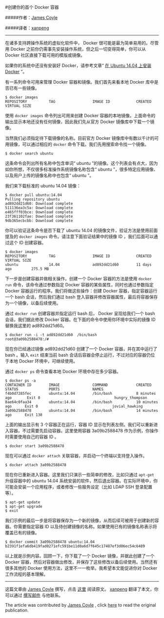 #创建你的首个 Docker 容器

#####作者：[James Coyle](https://twitter.com/Jamescoyle_uk)

#####译者：[xanpeng](https://github.com/xanpeng)

***

在诸多支持跨操作系统的虚拟化软件中， Docker 很可能是最为简单易用的。尽管用 Docker 之前你仍需事先安装操作系统，但之后一切变得简单，你可以从 Docker 社区直接下载可用的模版或镜像。

如果你的系统中还没有安装好 Docker，请参考文章“ [在 Ubuntu 14.04 上安装 Docker](http://www.jamescoyle.net/how-to/1499-installing-docker-on-ubuntu-14-04) ”。

有一系列命令可用来管理 Docker 容器和镜像。我们首先来看本地 Docker 库中是否已有一些镜像。

```text
$ docker images
REPOSITORY          TAG                 IMAGE ID            CREATED             VIRTUAL SIZE
```

使用 `docker images` 命令列出可用来创建 Docker 容器的本地镜像。上面命令的输出显示本地还没有任何镜像，因此我们先从官方 Docker 镜像库中下载一个镜像。

当然我们必须指定待下载镜像的名称。目前官方 Docker 镜像库中有数以千计的可用镜像，可以通过相应的 `docker` 命令下载。我们先用搜索命令找一个镜像。

```text
$ docker search ubuntu
```

这条命令会列出所有名称中包含单词“ ubuntu ”的镜像。这个列表会有点大，因为如你所想，不仅很多标准操作系统镜像名称包含“ ubuntu ”，很多特定应用镜像、以及用户上传的镜像名称中也包含“ ubuntu ”。

我们来下载标准的 ubuntu 14.04 镜像：

```text
$ docker pull ubuntu:14.04
Pulling repository ubuntu
ad892dd21d60: Download complete
511136ea3c5a: Download complete
e465fff03bce: Download complete
23f361102fae: Download complete
9db365ecbcbb: Download complete
```

你可以验证这条命令是否下载了 ubuntu 14.04 的镜像文件，验证方法是使用前面提及的 `docker images` 命令。请注意下面验证结果中的镜像 ID ，我们后面可以通过这个 ID 创建容器。

```text
$ docker images
REPOSITORY          TAG                 IMAGE ID            CREATED             VIRTUAL SIZE
ubuntu              14.04               ad892dd21d60        11 days ago         275.5 MB
```

下一步是创建容器并做相关操作。创建一个 Docker 容器的方法是使用 `docker run` 命令，该命令通过参数指定 Docker 容器的某些属性，同时也通过参数指定 Docker 容器运行的程序。我们将做这些操作：创建 Docker 容器，指定容器运行一个 bash 会话，然后我们通过 bash 登入容器并修改容器属性，最后将容器保存为一个镜像，以备后续使用。

通过 `docker run` 创建容器并指定运行 bash 后， Docker 呈现给我们一个 bash 会话，我们据此修改 Docker 容器。在下面的命令中使用你环境中实际的镜像 ID 替换我这里的 ad892dd21d60。

```text
$ docker run -i -t ad892dd21d60  /bin/bash
root@3a09b2588478:/#
```

现在你已经通过镜像 ad892dd21d60 创建了一个 Docker 容器，并在其中运行了 bash 。输入 `exit` 结束当前 bash 会话后容器会停止运行，不过对应的容器仍位于本地 Docker 环境中，可继续使用。

通过 `docker ps` 命令查看本地 Docker 环境中存在多少容器。

```text
$ docker ps -a
CONTAINER ID        IMAGE               COMMAND             CREATED             STATUS              PORTS               NAMES
f4b0d7285fec        ubuntu:14.04        /bin/bash           8 minutes ago       Exit 0                                  hungry_thompson
8ae64c0faa34        ubuntu:14.04        /bin/bash           10 minutes ago      Exit 0                                  jovial_hawking
3a09b2588478        ubuntu:14.04        /bin/bash           14 minutes ago      Exit 130   
```

上面的输出显示有 3 个容器正在运行，容器 ID 显示在列表左侧。我们可以重新进入容器，不过需要先启动容器。这里使用容器 3a09b2588478 作为示例，你操作时需要使用自己的容器 ID 。

```text
$ docker start 3a09b2588478
```

现在可以通过 `docker attach` 关联容器，并启动一个终端以支持登入操作。

```text
$ docker attach 3a09b2588478
```

现在你已重新进入容器。这里我们只演示一些简单的修改，比如只通过 `apt-get` 升级容器中的 ubuntu 14.04 系统安装的软件，然后退出容器。在实际环境中，你可能会安装一个应用程序，或者修改一些服务设定（比如 LDAP SSH 登录配置等）。

```text
$ apt-get update
$ apt-get upgrade
$ exit
```

我们示例的最后一步是将容器保存为一个新的镜像，从而后续可被用于创建新的容器。你需要指定容器 ID 以及待创建镜像的名称。如果使用已有的镜像名称表示将覆盖已有的镜像。

```text
$ docker commit 3a09b2588478 ubuntu:14.04
b2391f1efa6db419fad0271efc591be11d0a6d7f645c17487ef3d06ec54c6489
```

以上就是示例内容。回顾一下，你下载了一个 Docker 镜像，并据此创建了一个 Docker 容器，然后对容器做出修改，并保存了这些修改以备后续使用。当然还有很多其他的 Docker 使用方法，这里不一一枚举。我希望本文能促进你对 Docker 工作流程的基本理解。

***

这篇文章由 [James Coyle](https://twitter.com/Jamescoyle_uk) 撰写，点击 [这里]((http://www.jamescoyle.net/how-to/1503-create-your-first-docker-container)) 阅读原文。 [xanpeng](https://github.com/xanpeng) 翻译了本文，你可以通过 [撰写邮件](mailto:xanpeng@gmail.com) 与他联系。

The article was contributed by [James Coyle](https://twitter.com/Jamescoyle_uk) , click [here]((http://www.jamescoyle.net/how-to/1503-create-your-first-docker-container)) to read the original publication.
